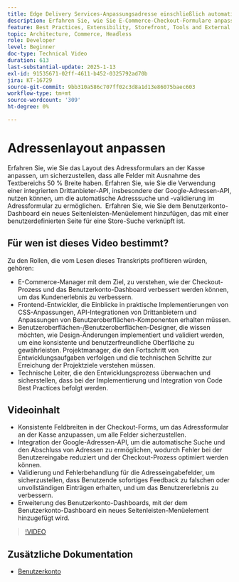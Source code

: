 ```yaml
---
title: Edge Delivery Services-Anpassungsadresse einschließlich automatischer Vervollständigung
description: Erfahren Sie, wie Sie E-Commerce-Checkout-Formulare anpassen und die Google-Adresssuche integrieren können, um das Benutzererlebnis zu verbessern und Eingabefehler zu reduzieren.
feature: Best Practices, Extensibility, Storefront, Tools and External Services
topic: Architecture, Commerce, Headless
role: Developer
level: Beginner
doc-type: Technical Video
duration: 613
last-substantial-update: 2025-1-13
exl-id: 91535671-02ff-4611-b452-0325792ad70b
jira: KT-16729
source-git-commit: 9bb310a586c707ff02c3d8a1d13e86075baec603
workflow-type: tm+mt
source-wordcount: '309'
ht-degree: 0%

---
```



# Adressenlayout anpassen

Erfahren Sie, wie Sie das Layout des Adressformulars an der Kasse anpassen, um sicherzustellen, dass alle Felder mit Ausnahme des Textbereichs 50 % Breite haben. Erfahren Sie, wie Sie die Verwendung einer integrierten Drittanbieter-API, insbesondere der Google-Adressen-API, nutzen können, um die automatische Adresssuche und -validierung im Adressformular zu ermöglichen. &#x200B; Erfahren Sie, wie Sie dem Benutzerkonto-Dashboard ein neues Seitenleisten-Menüelement hinzufügen, das mit einer benutzerdefinierten Seite für eine Store-Suche verknüpft ist.

## Für wen ist dieses Video bestimmt?

Zu den Rollen, die vom Lesen dieses Transkripts profitieren würden, gehören:

* E-Commerce-Manager mit dem Ziel, zu verstehen, wie der Checkout-Prozess und das Benutzerkonto-Dashboard verbessert werden können, um das Kundenerlebnis zu verbessern.
* Frontend-Entwickler, die Einblicke in praktische Implementierungen von CSS-Anpassungen, API-Integrationen von Drittanbietern und Anpassungen von Benutzeroberflächen-Komponenten erhalten müssen.
* Benutzeroberflächen-/Benutzeroberflächen-Designer, die wissen möchten, wie Design-Änderungen implementiert und validiert werden, um eine konsistente und benutzerfreundliche Oberfläche zu gewährleisten.
Projektmanager, die den Fortschritt von Entwicklungsaufgaben verfolgen und die technischen Schritte zur Erreichung der Projektziele verstehen müssen.
* Technische Leiter, die den Entwicklungsprozess überwachen und sicherstellen, dass bei der Implementierung und Integration von Code Best Practices befolgt werden.


## Videoinhalt

* Konsistente Feldbreiten in der Checkout-Forms, um das Adressformular an der Kasse anzupassen, um alle Felder sicherzustellen.
* Integration der Google-Adressen-API, um die automatische Suche und den Abschluss von Adressen zu ermöglichen, wodurch Fehler bei der Benutzereingabe reduziert und der Checkout-Prozess optimiert werden können.
* Validierung und Fehlerbehandlung für die Adresseingabefelder, um sicherzustellen, dass Benutzende sofortiges Feedback zu falschen oder unvollständigen Einträgen erhalten, und um das Benutzererlebnis zu verbessern.
* Erweiterung des Benutzerkonto-Dashboards, mit der dem Benutzerkonto-Dashboard ein neues Seitenleisten-Menüelement hinzugefügt wird.

>[!VIDEO](https://video.tv.adobe.com/v/3442787?learn=on)

## Zusätzliche Dokumentation

* [Benutzerkonto](https://experienceleague.adobe.com/developer/commerce/storefront/dropins/user-account/tutorials/?lang=de)
